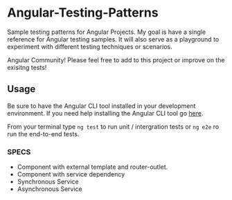 # Angular-Testing-Patterns
Sample testing patterns for Angular Projects.
My goal is have a single reference for Angular testing samples.  It will also serve as a 
playground to experiment with different testing techniques or scenarios.

Angular Community! Please feel free to add to this project or improve on the exisitng tests!

## Usage
Be sure to have the Angular CLI tool installed in your development environment. If you need help 
installing the Angular CLI tool go [here](https://github.com/angular/angular-cli).

From your terminal type `ng test` to run unit / intergration tests or `ng e2e` ro run the end-to-end tests.

### SPECS
- Component with external template and router-outlet.
- Component with service dependency
- Synchronous Service
- Asynchronous Service


